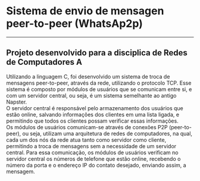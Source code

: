# Sistema de envio de mensagen peer-to-peer (WhatsAp2p)
------------------------------------------------------------------------------------------------------------------------------------------
Projeto desenvolvido para a disciplica de Redes de Computadores A
------------------------------------------------------------------------------------------------------------------------------------------
Utilizando a linguagem C, foi desenvolvido um sistema de troca de
mensagens peer-to-peer,
através da rede, utilizando o protocolo TCP. Esse
sistema é composto por módulos de usuários que se comunicam entre si, e com um
servidor central, ou seja, é um sistema semelhante ao antigo Napster. </br>
O servidor central é responsável pelo armazenamento dos usuários que estão
online, salvando informações dos clientes em uma lista ligada, e permitindo que
todos os clientes possam verificar essas informações. </br>
Os módulos de usuários comunicam-se através de conexões P2P (peer-to-peer),
ou seja, utilizam uma arquitetura de redes de computadores, na
qual, cada um dos nós da rede atua tanto como servidor como cliente, permitindo a
troca de mensagens sem a necessidade de um servidor central. Para essa
comunicação, os módulos de usuários verificam no servidor central os números de
telefone que estão online, recebendo o número da porta e o endereço IP do contato
desejado, enviando assim, a mensagem.
